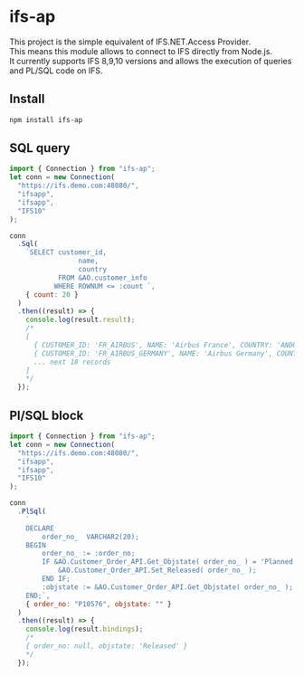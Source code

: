 # ifs-ap

This project is the simple equivalent of IFS.NET.Access Provider.<br>
This means this module allows to connect to IFS directly from Node.js.<br>
It currently supports IFS 8,9,10 versions and allows the execution of queries and PL/SQL code on IFS.<br>

## Install

```sh
npm install ifs-ap
```

## SQL query

```javascript
import { Connection } from "ifs-ap";
let conn = new Connection(
  "https://ifs.demo.com:48080/",
  "ifsapp",
  "ifsapp",
  "IFS10"
);

conn
  .Sql(
    `SELECT customer_id,
                 name,
                 country
            FROM &AO.customer_info
           WHERE ROWNUM <= :count `,
    { count: 20 }
  )
  .then((result) => {
    console.log(result.result);
    /*
    [
      { CUSTOMER_ID: 'FR_AIRBUS', NAME: 'Airbus France', COUNTRY: 'ANDORRA' },
      { CUSTOMER_ID: 'FR_AIRBUS_GERMANY', NAME: 'Airbus Germany', COUNTRY: 'GERMANY' },
      ... next 18 records
    ]  
    */
  });
```

## Pl/SQL block

```javascript
import { Connection } from "ifs-ap";
let conn = new Connection(
  "https://ifs.demo.com:48080/",
  "ifsapp",
  "ifsapp",
  "IFS10"
);

conn
  .PlSql(
    `
    DECLARE
        order_no_  VARCHAR2(20);
    BEGIN
        order_no_ := :order_no;
        IF &AO.Customer_Order_API.Get_Objstate( order_no_ ) = 'Planned' THEN
            &AO.Customer_Order_API.Set_Released( order_no_ );
        END IF;
        :objstate := &AO.Customer_Order_API.Get_Objstate( order_no_ );
    END;`,
    { order_no: "P10576", objstate: "" }
  )
  .then((result) => {
    console.log(result.bindings);
    /*
    { order_no: null, objstate: 'Released' }
    */
  });
```
